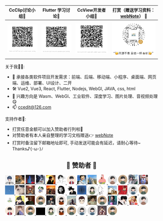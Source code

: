 
|   CcClip讨论小组🍻   |   Flutter 学习讨论📝   |  CcView开发者小组🎨   |   打赏（赠送学习资料：[webNote](https://github.com/Cc-Edit/webNote)） :confetti_ball:    |
|:------------------------------:|:------------------:|:------------------:|:-----------------------------------:|
| ![CcClip.png](https://github.com/Cc-Edit/Cc-Edit/blob/main/public/CcClip.png) | ![Flutter.png](https://github.com/Cc-Edit/Cc-Edit/blob/main/public/Flutter.png) |  ![CcView.png](https://github.com/Cc-Edit/Cc-Edit/blob/main/public/CcView.png) |     ![img.png](https://github.com/Cc-Edit/Cc-Edit/blob/main/public/img.png)  |

关于我👷🏼:
- 📢 承接各类软件项目开发需求：前端、后端、移动端、小程序、桌面端、网页端、运维、部署、UI设计、二开
- 🛠️ Vue2, Vue3, React, Flutter, Nodejs, WebGl, JAVA, css, html
- 💼 兴趣方向是 Wasm、WebGl、工业软件、深度学习、图片处理、音视频处理 😋
- 📫 ccedit@126.com

支持作者🎁:
- 打赏任意金额可以加入赞助者行列啦🥰
- 对赞助者有本人亲自整理的学习文档赠送👉 [webNote](https://github.com/Cc-Edit/webNote)
- 打赏时备注留下邮箱地址即可, 手动发送可能会有延迟，请耐心等待~  Thanks♪(･ω･)ﾉ
<div align="center">
  <h2 align="center">🎉 赞助者 🎉</h2>
</div>

<p align="left">
  <a href="https://github.com/Cc-Edit" title='就是你个城' target="_blank" rel="noopener noreferrer">
    <img alt="就是你个城" src="https://github.com/Cc-Edit/Cc-Edit/blob/main/public/sponsor/jsngc.png" width="30">
  </a>
  <a href="https://github.com/Cc-Edit" title='daigang666' target="_blank" rel="noopener noreferrer">
    <img alt="daigang666" src="https://github.com/Cc-Edit/Cc-Edit/blob/main/public/sponsor/daigang666.jpg" width="30">
  </a>
  <a href="https://github.com/Cc-Edit" title='dh' target="_blank" rel="noopener noreferrer">
     <img alt="dh" src="https://github.com/Cc-Edit/Cc-Edit/blob/main/public/sponsor/dh.png" width="30">
  </a>
  <a href="https://github.com/Cc-Edit" title='ty' target="_blank" rel="noopener noreferrer">
    <img alt="ty" src="https://github.com/Cc-Edit/Cc-Edit/blob/main/public/sponsor/ty.png" width="30">
  </a>
  <a href="https://github.com/Cc-Edit" title='洒脱' target="_blank" rel="noopener noreferrer">
    <img alt="洒脱~" src="https://github.com/Cc-Edit/Cc-Edit/blob/main/public/sponsor/st.png" width="30">
  </a>
  <a href="https://github.com/Cc-Edit" title='心有灵犀' target="_blank" rel="noopener noreferrer">
     <img alt="心有灵犀" src="https://github.com/Cc-Edit/Cc-Edit/blob/main/public/sponsor/xylx.png" width="30">
  </a>

  <a href='https://github.com/Cc-Edit' title='zee' target='_blank' rel='noopener noreferrer'>
    <img alt='zee' src='https://github.com/Cc-Edit/Cc-Edit/blob/main/public/sponsor/backers-1684259743.png' width='30'>
  </a>

  <a href='https://github.com/Cc-Edit' title='#' target='_blank' rel='noopener noreferrer'>
    <img alt='#' src='https://github.com/Cc-Edit/Cc-Edit/blob/main/public/sponsor/0001.png' width='30'>
  </a>

  <a href='https://github.com/Cc-Edit' title='Amotion' target='_blank' rel='noopener noreferrer'>
    <img alt='Amotion' src='https://github.com/Cc-Edit/Cc-Edit/blob/main/public/sponsor/backers-1684743443.png' width='30'>
  </a>
  
  <a href='https://github.com/Cc-Edit' title='聂爬爬Y_🍉' target='_blank' rel='noopener noreferrer'>
    <img alt='聂爬爬Y_🍉' src='https://github.com/Cc-Edit/Cc-Edit/blob/main/public/sponsor/img.png' width='30'>
  </a>  

  <a href='https://github.com/Cc-Edit' title='hty' target='_blank' rel='noopener noreferrer'>
    <img alt='hty' src='https://github.com/Cc-Edit/Cc-Edit/blob/main/public/sponsor/backers-1684826242.png' width='30'>
  </a>

  <a href='https://github.com/Cc-Edit' title='YI' target='_blank' rel='noopener noreferrer'>
    <img alt='YI' src='https://github.com/Cc-Edit/Cc-Edit/blob/main/public/sponsor/backers-1684979450.png' width='30'>
  </a>
  
  <a href='https://github.com/Cc-Edit' title='伎俩' target='_blank' rel='noopener noreferrer'>
    <img alt='伎俩' src='https://github.com/Cc-Edit/Cc-Edit/blob/main/public/sponsor/head.png' width='30'>
  </a>

  <a href='https://github.com/Cc-Edit' title='臭四四' target='_blank' rel='noopener noreferrer'>
    <img alt='臭四四' src='https://github.com/Cc-Edit/Cc-Edit/blob/main/public/sponsor/head1.png' width='30'>
  </a>

  <a href='https://github.com/Cc-Edit' title='youa' target='_blank' rel='noopener noreferrer'>
    <img alt='youa' src='https://github.com/Cc-Edit/Cc-Edit/blob/main/public/sponsor/head2.png' width='30'>
  </a>

  <a href='https://github.com/Cc-Edit' title='阿俊' target='_blank' rel='noopener noreferrer'>
    <img alt='阿俊' src='https://github.com/Cc-Edit/Cc-Edit/blob/main/public/sponsor/ajun.png' width='30'>
  </a>
  
  <a href='https://github.com/Cc-Edit' title='ableﾍ😈ﾍ' target='_blank' rel='noopener noreferrer'>
    <img alt='ableﾍ😈ﾍ' src='https://github.com/Cc-Edit/Cc-Edit/blob/main/public/sponsor/ab.png' width='30'>
  </a>

  <a href='https://github.com/Cc-Edit' title='二 月 ²⁰²³' target='_blank' rel='noopener noreferrer'>
    <img alt='二 月 ²⁰²³' src='https://github.com/Cc-Edit/Cc-Edit/blob/main/public/sponsor/ey.png' width='30'>
  </a>

  <a href='https://github.com/Cc-Edit' title='冰火凌云' target='_blank' rel='noopener noreferrer'>
    <img alt='冰火凌云' src='https://github.com/Cc-Edit/Cc-Edit/blob/main/public/sponsor/bhly.png' width='30'>
  </a>
  
  <a href='https://github.com/Cc-Edit' title='Exception' target='_blank' rel='noopener noreferrer'>
    <img alt='Exception' src='https://github.com/Cc-Edit/Cc-Edit/blob/main/public/sponsor/ex.png' width='30'>
  </a>

  <a href='https://github.com/Cc-Edit' title='没有人比我的头像还帅了吧' target='_blank' rel='noopener noreferrer'>
    <img alt='没有人比我的头像还帅了吧' src='https://github.com/Cc-Edit/Cc-Edit/blob/main/public/sponsor/tx.png' width='30'>
  </a>
  
  <a href='https://github.com/Cc-Edit' title='weboob' target='_blank' rel='noopener noreferrer'>
    <img alt='weboob' src='https://github.com/Cc-Edit/Cc-Edit/blob/main/public/sponsor/weboob.png' width='30'>
  </a>

  <a href='https://github.com/Cc-Edit' title='凉豆仁。' target='_blank' rel='noopener noreferrer'>
    <img alt='凉豆仁。' src='https://github.com/Cc-Edit/Cc-Edit/blob/main/public/sponsor/ldr.png' width='30'>
  </a>

  <a href='https://github.com/Cc-Edit' title='日富一日' target='_blank' rel='noopener noreferrer'>
    <img alt='日富一日' src='https://github.com/Cc-Edit/Cc-Edit/blob/main/public/sponsor/rfyr.png' width='30'>
  </a>

  <a href='https://github.com/Cc-Edit' title='Can' target='_blank' rel='noopener noreferrer'>
    <img alt='Can' src='https://github.com/Cc-Edit/Cc-Edit/blob/main/public/sponsor/Can.png' width='30'>
  </a>

  <a href='https://github.com/Cc-Edit' title='守拙' target='_blank' rel='noopener noreferrer'>
    <img alt='守拙' src='https://github.com/Cc-Edit/Cc-Edit/blob/main/public/sponsor/sz.png' width='30'>
  </a>

  <a href='https://github.com/Cc-Edit' title='Betty1' target='_blank' rel='noopener noreferrer'>
    <img alt='Betty1' src='https://github.com/Cc-Edit/Cc-Edit/blob/main/public/sponsor/backers-1691046869.png' width='30'>
  </a>

  <a href='https://ccedit.com' title='洛' target='_blank' rel='noopener noreferrer'>
    <img alt='洛' src='https://github.com/Cc-Edit/Cc-Edit/blob/main/public/sponsor/backers-1691049747.png' width='30'>
  </a>

  <a href='https://ccedit.com' title='🍭' target='_blank' rel='noopener noreferrer'>
    <img alt='🍭' src='https://github.com/Cc-Edit/Cc-Edit/blob/main/public/sponsor/backers-1691545655.png' width='30'>
  </a>

  <a href='https://ccedit.com' title='安' target='_blank' rel='noopener noreferrer'>
    <img alt='安' src='https://github.com/Cc-Edit/Cc-Edit/blob/main/public/sponsor/backers-1694249226.png' width='30'>
  </a>

  <a href='https://ccedit.com' title='陈加信' target='_blank' rel='noopener noreferrer'>
    <img alt='陈加信' src='https://github.com/Cc-Edit/Cc-Edit/blob/main/public/sponsor/backers-1694249272.png' width='30'>
  </a>

  <a href='https://ccedit.com' title='honorsuper' target='_blank' rel='noopener noreferrer'>
    <img alt='honorsuper' src='https://github.com/Cc-Edit/Cc-Edit/blob/main/public/sponsor/backers-1695005436.png' width='30'>
  </a>

  <a href='https://ccedit.com' title='C.K.' target='_blank' rel='noopener noreferrer'>
    <img alt='C.K.' src='https://github.com/Cc-Edit/Cc-Edit/blob/main/public/sponsor/backers-1695097418.png' width='30'>
  </a>

  <a href='https://ccedit.com' title='花生' target='_blank' rel='noopener noreferrer'>
    <img alt='花生' src='https://github.com/Cc-Edit/Cc-Edit/blob/main/public/sponsor/backers-1695284868.png' width='30'>
  </a>

  <a href='https://ccedit.com' title='维子' target='_blank' rel='noopener noreferrer'>
    <img alt='维子' src='https://github.com/Cc-Edit/Cc-Edit/blob/main/public/sponsor/backers-1695723754.png' width='30'>
  </a>

  <a href='https://ccedit.com' title='大智' target='_blank' rel='noopener noreferrer'>
    <img alt='大智' src='https://github.com/Cc-Edit/Cc-Edit/blob/main/public/sponsor/backers-1695777123.png' width='30'>
  </a>

  <a href='https://ccedit.com' title='冻柠葡萄' target='_blank' rel='noopener noreferrer'>
    <img alt='冻柠葡萄' src='https://github.com/Cc-Edit/Cc-Edit/blob/main/public/sponsor/backers-1696081335.png' width='30'>
  </a>

  <a href='https://ccedit.com' title='北海小七' target='_blank' rel='noopener noreferrer'>
    <img alt='北海小七' src='https://github.com/Cc-Edit/Cc-Edit/blob/main/public/sponsor/backers-1696081336.png' width='30'>
  </a>

  <a href='https://ccedit.com' title='jenkin_infj-a' target='_blank' rel='noopener noreferrer'>
    <img alt='jenkin_infj-a' src='https://github.com/Cc-Edit/Cc-Edit/blob/main/public/sponsor/backers-1699253589.png' width='30'>
  </a>

  <a href='https://ccedit.com' title='^_^' target='_blank' rel='noopener noreferrer'>
    <img alt='^_^' src='https://github.com/Cc-Edit/Cc-Edit/blob/main/public/sponsor/backers-1699585815.png' width='30'>
  </a>

  <a href='https://ccedit.com' title='豪' target='_blank' rel='noopener noreferrer'>
    <img alt='豪' src='https://github.com/Cc-Edit/Cc-Edit/blob/main/public/sponsor/backers-1701311189.png' width='30'>
  </a>

  <a href='https://ccedit.com' title='--' target='_blank' rel='noopener noreferrer'>
    <img alt='--' src='https://github.com/Cc-Edit/Cc-Edit/blob/main/public/sponsor/backers-1701420087.png' width='30'>
  </a>

  <a href='https://ccedit.com' title='律政先锋' target='_blank' rel='noopener noreferrer'>
    <img alt='律政先锋' src='https://github.com/Cc-Edit/Cc-Edit/blob/main/public/sponsor/backers-1701669912.png' width='30'>
  </a>

  <a href='https://ccedit.com' title='中等生' target='_blank' rel='noopener noreferrer'>
    <img alt='中等生' src='https://github.com/Cc-Edit/Cc-Edit/blob/main/public/sponsor/backers-1701685256.png' width='30'>
  </a>

  <a href='https://ccedit.com' title='道道里' target='_blank' rel='noopener noreferrer'>
    <img alt='道道里' src='https://github.com/Cc-Edit/Cc-Edit/blob/main/public/sponsor/backers-1701757551.png' width='30'>
  </a>

  <a href='https://ccedit.com' title='伍' target='_blank' rel='noopener noreferrer'>
    <img alt='伍' src='https://github.com/Cc-Edit/Cc-Edit/blob/main/public/sponsor/backers-1702535918.png' width='30'>
  </a>

  <a href='https://ccedit.com' title='9801' target='_blank' rel='noopener noreferrer'>
    <img alt='9801' src='https://github.com/Cc-Edit/Cc-Edit/blob/main/public/sponsor/backers-1702535958.png' width='30'>
  </a>

  <a href='https://ccedit.com' title='uuu' target='_blank' rel='noopener noreferrer'>
    <img alt='uuu' src='https://github.com/Cc-Edit/Cc-Edit/blob/main/public/sponsor/backers-1703235983.png' width='30'>
  </a>

  <a href='https://ccedit.com' title='李辉' target='_blank' rel='noopener noreferrer'>
    <img alt='李辉' src='https://github.com/Cc-Edit/Cc-Edit/blob/main/public/sponsor/backers-1704177992.png' width='30'>
  </a>

  <a href='https://ccedit.com' title='龙源' target='_blank' rel='noopener noreferrer'>
    <img alt='龙源' src='https://github.com/Cc-Edit/Cc-Edit/blob/main/public/sponsor/backers-1704369766.png' width='30'>
  </a>

  <a href='https://ccedit.com' title='没有答案' target='_blank' rel='noopener noreferrer'>
    <img alt='没有答案' src='https://github.com/Cc-Edit/Cc-Edit/blob/main/public/sponsor/backers-1708680740.png' width='30'>
  </a>

  <a href='https://ccedit.com' title='淡蓝色的烟雨云' target='_blank' rel='noopener noreferrer'>
    <img alt='淡蓝色的烟雨云' src='https://github.com/Cc-Edit/Cc-Edit/blob/main/public/sponsor/backers-1710228311.png' width='30'>
  </a>

  <a href='https://ccedit.com' title='残月' target='_blank' rel='noopener noreferrer'>
    <img alt='残月' src='https://github.com/Cc-Edit/Cc-Edit/blob/main/public/sponsor/backers-1711615428.png' width='30'>
  </a>
</p>

